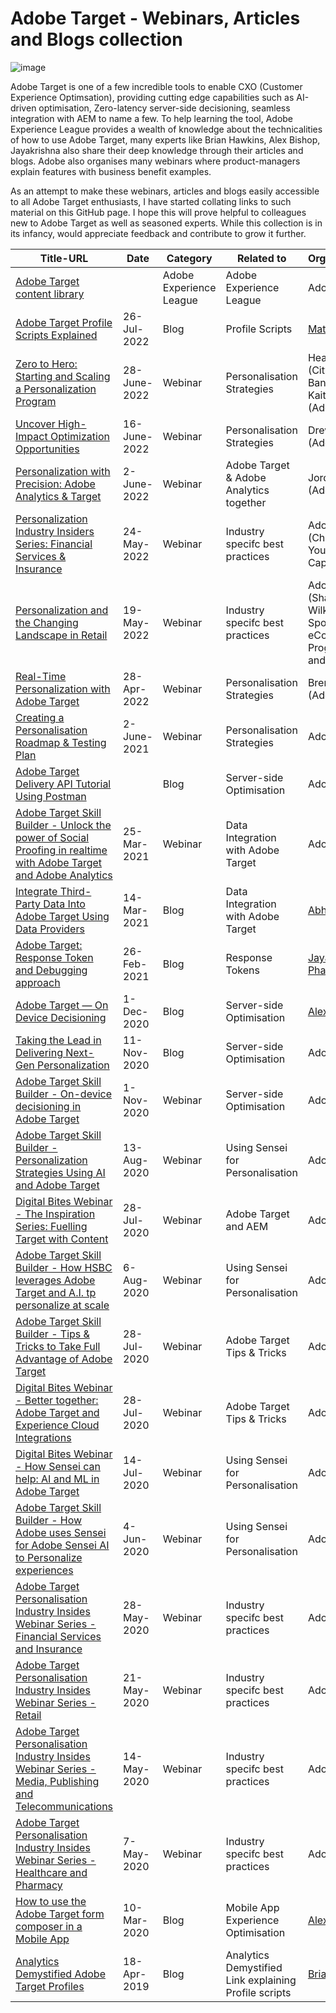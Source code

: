 # Adobe Target - Webinars, Articles and Blogs collection
![image](https://user-images.githubusercontent.com/71815964/111277138-037ce100-8630-11eb-9827-38fb9632be32.png)

Adobe Target is one of a few incredible tools to enable CXO (Customer Experience Optimsation), providing cutting edge capabilities such as AI-driven optimisation, Zero-latency server-side decisioning, seamless integration with AEM to name a few. To help learning the tool, Adobe Experience League provides a wealth of knowledge about the technicalities of how to use Adobe Target, many experts like Brian Hawkins, Alex Bishop, Jayakrishna also share their deep knowledge through their articles and blogs. Adobe also organises many webinars where product-managers explain features with business benefit examples.
    
As an attempt to make these webinars, articles and blogs easily accessible to all Adobe Target enthusiasts, I have started collating links to such material on this GitHub page. I hope this will prove helpful to colleagues new to Adobe Target as well as seasoned experts.  While this collection is in its infancy, would appreciate feedback and contribute to grow it further.


| Title-URL      | Date | Category  |Related to | Organiser/Author |
| -----------   | -----------      | -----------      | -----------      |--------- |
| [Adobe Target content library](https://experienceleague.adobe.com/?lang=en#recommended/solutions/target)  | | Adobe Experience League |Adobe Experience League |   Adobe       |
| [Adobe Target Profile Scripts Explained](https://albertacg.com/adobe-target-profile-scripts-explained/)   | 26-Jul-2022 | Blog |Profile Scripts |   [Matthew Ravlich](https://www.linkedin.com/in/mattravlich/)       |
| [Zero to Hero: Starting and Scaling a Personalization Program](https://video.tv.adobe.com/v/344437)   | 28-June-2022 | Webinar | Personalisation Strategies |   Heather Adkins (City National Bank SVP) and Kaitlin White (Adobe)       |
| [Uncover High-Impact Optimization Opportunities](https://video.tv.adobe.com/v/343983)   | 16-June-2022 | Webinar | Personalisation Strategies |   Drew Burns (Adobe)       |
| [Personalization with Precision: Adobe Analytics & Target](https://video.tv.adobe.com/v/343520)   | 2-June-2022 | Webinar | Adobe Target & Adobe Analytics together |    Jordan Ison (Adobe)       |
| [Personalization Industry Insiders Series: Financial Services & Insurance](https://video.tv.adobe.com/v/343240)     |  24-May-2022 |  Webinar | Industry specifc best practices |  Adobe (Christopher Young and James Capasso)      |
| [Personalization and the Changing Landscape in Retail](https://video.tv.adobe.com/v/343042)     |  19-May-2022 |  Webinar | Industry specifc best practices |  Adobe and Dick's (Shawn Wilkinson, Dick’s Sporting Goods eCommerce Program Manager and Brent Kostak)      |
| [Real-Time Personalization with Adobe Target](https://video.tv.adobe.com/v/342614)     |  28-Apr-2022 |  Webinar | Personalisation Strategies |  Brent Kostak (Adobe)      |
| [Creating a Personalisation Roadmap & Testing Plan](https://adobecustomersuccess.adobeconnect.com/pvsqvdvunpai/)   | 2-June-2021 | Webinar | Personalisation Strategies |   Adobe       |
| [Adobe Target Delivery API Tutorial Using Postman](https://spark.adobe.com/page/cLFVrapuKvUsq/)   | | Blog | Server-side Optimisation |   Adobe       |
| [Adobe Target Skill Builder - Unlock the power of Social Proofing in realtime with Adobe Target and Adobe Analytics](https://seminars.adobeconnect.com/pwwe9iaun4cn/)     |  25-Mar-2021 |  Webinar | Data Integration with Adobe Target |  Adobe       |
| [Integrate Third-Party Data Into Adobe Target Using Data Providers](https://www.abhinavpuri.com/blog/target-data-providers/)   | 14-Mar-2021 | Blog |Data Integration with Adobe Target|   [Abhinav Puri](https://www.linkedin.com/in/appuriabhi/) |
| [Adobe Target: Response Token and Debugging approach](https://medium.com/jayakrishnaap-digital-analytics-platform/adobe-target-response-token-and-debugging-approach-73d9fcc8cb56)   | 26-Feb-2021 | Blog |Response Tokens|   [Jayakrishnaa Pharthasarathy](https://www.linkedin.com/in/jayakrishnaa-parthasarathy-60797111a/) |
| [Adobe Target — On Device Decisioning](https://alex-bishop010.medium.com/adobe-target-on-device-decisioning-a829abd83f2c)   | 1-Dec-2020 | Blog |Server-side Optimisation |   [Alex Bishop](https://www.linkedin.com/in/alex-bishop-90a59971/)       |
| [Taking the Lead in Delivering Next-Gen Personalization](https://blog.adobe.com/en/publish/2019/11/19/taking-the-lead-in-delivering-next-gen-personalization.html)   | 11-Nov-2020 | Blog |Server-side Optimisation |   Adobe       |
| [Adobe Target Skill Builder - On-device decisioning in Adobe Target](https://seminars.adobeconnect.com/pg4vu6gh8edn/?proto=true )   | 1-Nov-2020 | Webinar | Server-side Optimisation |   Adobe       |
| [Adobe Target Skill Builder - Personalization Strategies Using AI and Adobe Target](https://seminars.adobeconnect.com/psj63nmmz3nq/?proto=true )     |  13-Aug-2020 |  Webinar | Using Sensei for Personalisation |  Adobe       |
| [Digital Bites Webinar - The Inspiration Series: Fuelling Target with Content](https://view-adobe.highspot.com/viewer/5f5f8e8ef7794d33ffdc1706)     |  28-Jul-2020 |  Webinar | Adobe Target and AEM |  Adobe       |
| [Adobe Target Skill Builder - How HSBC leverages Adobe Target and A.I. tp personalize at scale](https://seminars.adobeconnect.com/ps4ozlg7qfdy/?proto=true) | 6-Aug-2020 | Webinar | Using Sensei for Personalisation | Adobe |
| [Adobe Target Skill Builder - Tips & Tricks to Take Full Advantage of Adobe Target](https://seminars.adobeconnect.com/ppapo38pj8qr/?proto=true)     |  28-Jul-2020 |  Webinar | Adobe Target Tips & Tricks |  Adobe       |
| [Digital Bites Webinar - Better together: Adobe Target and Experience Cloud Integrations](https://view-adobe.highspot.com/viewer/5f202970811717285c4b04b9)     |  28-Jul-2020 |  Webinar | Adobe Target Tips & Tricks |  Adobe       |
| [Digital Bites Webinar - How Sensei can help: AI and ML in Adobe Target](https://view-adobe.highspot.com/viewer/5f1022ada2e3a957be41c5f1)     |  14-Jul-2020 |  Webinar | Using Sensei for Personalisation |  Adobe       |
| [Adobe Target Skill Builder - How Adobe uses Sensei for Adobe Sensei AI to Personalize experiences](https://seminars.adobeconnect.com/pcngxbdg9rpk/?proto=true) | 4-Jun-2020 | Webinar | Using Sensei for Personalisation | Adobe |
| [Adobe Target Personalisation Industry Insides Webinar Series - Financial Services and Insurance](https://seminars.adobeconnect.com/ppc3bv9s85jo/?proto=true) | 28-May-2020 | Webinar | Industry specifc best practices | Adobe |
| [Adobe Target Personalisation Industry Insides Webinar Series - Retail](https://seminars.adobeconnect.com/p6vbv57c0r5x/?proto=true) | 21-May-2020 | Webinar | Industry specifc best practices | Adobe |
| [Adobe Target Personalisation Industry Insides Webinar Series - Media, Publishing and Telecommunications](https://seminars.adobeconnect.com/pytpqtp8s1ca/?proto=true) | 14-May-2020 | Webinar | Industry specifc best practices | Adobe |
| [Adobe Target Personalisation Industry Insides Webinar Series - Healthcare and Pharmacy](https://seminars.adobeconnect.com/patuyfyi8zvn/?proto=true) | 7-May-2020 | Webinar | Industry specifc best practices | Adobe |
| [How to use the Adobe Target form composer in a Mobile App](https://alex-bishop010.medium.com/how-to-use-the-adobe-target-form-composer-in-a-mobile-app-c4457f60ca2f)   | 10-Mar-2020 | Blog |Mobile App Experience Optimisation |   [Alex Bishop](https://www.linkedin.com/in/alex-bishop-90a59971/)       |
| [Analytics Demystified Adobe Target Profiles](https://analyticsdemystified.com/testing-and-optimization/profile-playbook-for-adobe-target/) | 18-Apr-2019 | Blog | Analytics Demystified Link explaining Profile scripts | [Brian Hawkins](https://www.linkedin.com/in/brianhawkins/) |
